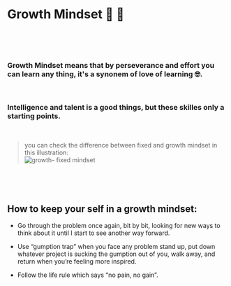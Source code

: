 # **Growth Mindset** :monocle_face: :seedling:  
<p>&nbsp;</p>
<p>&nbsp;</p>

### Growth Mindset means that by perseverance and effort you can learn any thing, it's a synonem of love of learning :nerd_face:.  
<p>&nbsp;</p>

### Intelligence and talent is a good things, but these skilles only a starting points.  
<p>&nbsp;</p>

> you can check the difference between fixed and growth mindset in this illustration:  
![growth- fixed mindset](https://3kllhk1ibq34qk6sp3bhtox1-wpengine.netdna-ssl.com/wp-content/uploads/NewGrowthMindset2.png)  
<p>&nbsp;</p>
<p>&nbsp;</p>




## How to keep your self in a growth mindset:

* Go through the problem once again, bit by bit, looking for new ways to think about it until I start to see another way forward.

* Use “gumption trap” when you face any problem stand up, put down whatever project is sucking the gumption out of you, walk away, and return when you’re feeling more inspired.

* Follow the life rule which says “no pain, no gain”.

